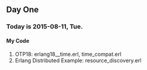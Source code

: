 ## Day One
### Today is 2015-08-11, Tue.


#### My Code
1. OTP18: erlang18__time.erl, time_compat.erl
2. Erlang Distributed Example: resource_discovery.erl
